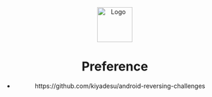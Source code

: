 <div align="center">
  <a href="https://github.com">
    <img src="https://github.com/Phongtran1201/Knowledge/blob/main/images/logo.png" alt="Logo" width="80" height="80">
  </a>
  
  
  <h1> Preference </h1>
  <ul>
    <li> https://github.com/kiyadesu/android-reversing-challenges </li>
  </ul>
  
    
 </div>
 

